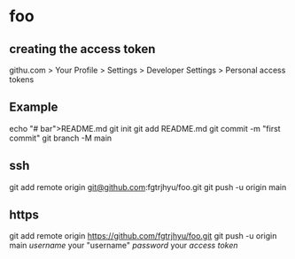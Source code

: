 # foo

## creating the access token
githu.com > Your Profile > Settings > Developer Settings > Personal access tokens

## Example
echo "# bar">README.md
git init
git add README.md
git commit -m "first commit"
git branch -M main

## ssh
git add remote origin git@github.com:fgtrjhyu/foo.git
git push -u origin main

## https
git add remote origin https://github.com/fgtrjhyu/foo.git
git push -u origin main
_username_ your "username"
_password_ your *access token*
